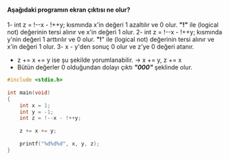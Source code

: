 #### Aşağıdaki programın ekran çıktısı ne olur? 
1- int z = !--x - !++y; kısmında x'in değeri 1 azaltılır ve 0 olur. **"!"** ile (logical not) değerinin tersi alınır ve x'in değeri 1 olur.
2- int z = !--x - !++y; kısmında y'nin değeri 1 arttırılır ve 0 olur. **"!**" ile (logical not) değerinin tersi alınır ve x'in değeri 1 olur.
3- x - y'den sonuç 0 olur ve z'ye 0 değeri atanır.

* z += x += y ise şu şekilde yorumlanabilir. -> x += y, z += x
* Bütün değerler 0 olduğundan dolayı çıktı **_"000"_** şeklinde olur.


```C
#include <stdio.h>
 
int main(void)
{
	int x = 1;
	int y = -1;
	int z = !--x - !++y;
 
	z += x += y;
 
	printf("%d%d%d", x, y, z);
}
```
